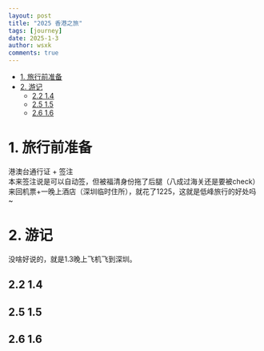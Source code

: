 ```yaml
---
layout: post
title: "2025 香港之旅"
tags: [journey]
date: 2025-1-3
author: wsxk
comments: true
---
```


- [1. 旅行前准备](#1-旅行前准备)
- [2. 游记](#2-游记)
  - [2.2 1.4](#22-14)
  - [2.5 1.5](#25-15)
  - [2.6 1.6](#26-16)


# 1. 旅行前准备<br>
港澳台通行证 + 签注<br>
本来签注说是可以自动签，但被福清身份拖了后腿（八成过海关还是要被check）<br>
来回机票+一晚上酒店（深圳临时住所），就花了1225，这就是低峰旅行的好处吗~<br>

# 2. 游记<br>
没啥好说的，就是1.3晚上飞机飞到深圳。<br>

## 2.2 1.4<br>

## 2.5 1.5<br>

## 2.6 1.6<br>


<!-- Google tag (gtag.js) -->
<script async src="https://www.googletagmanager.com/gtag/js?id=G-C22S5YSYL7"></script>
<script>
  window.dataLayer = window.dataLayer || [];
  function gtag(){dataLayer.push(arguments);}
  gtag('js', new Date());

  gtag('config', 'G-C22S5YSYL7');
</script>
